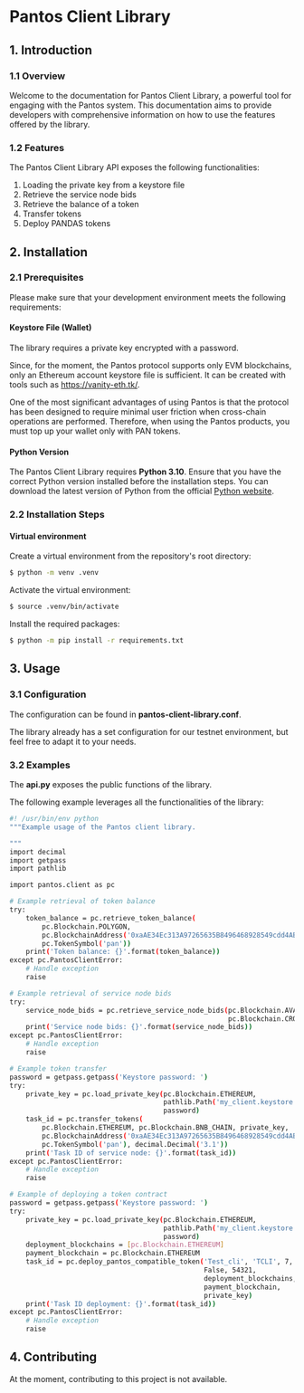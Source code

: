 # Pantos Client Library

## 1. Introduction

### 1.1 Overview

Welcome to the documentation for Pantos Client Library, a powerful tool for engaging with the Pantos system. This documentation aims to provide developers with comprehensive information on how to use the features offered by the library.

### 1.2 Features

The Pantos Client Library API exposes the following functionalities:

1. Loading the private key from a keystore file
2. Retrieve the service node bids
3. Retrieve the balance of a token
4. Transfer tokens
5. Deploy PANDAS tokens

## 2. Installation

### 2.1  Prerequisites

Please make sure that your development environment meets the following requirements:

#### Keystore File (Wallet)

The library requires a private key encrypted with a password. 

Since, for the moment, the Pantos protocol supports only EVM blockchains, only an Ethereum account keystore file is sufficient. It can be created with tools such as https://vanity-eth.tk/.

One of the most significant advantages of using Pantos is that the protocol has been designed to require minimal user friction when cross-chain operations are performed. Therefore, when using the Pantos products, you must top up your wallet only with PAN tokens.

#### Python Version

The Pantos Client Library requires **Python 3.10**. Ensure that you have the correct Python version installed before the installation steps. You can download the latest version of Python from the official [Python website](https://www.python.org/downloads/).

### 2.2  Installation Steps

#### Virtual environment

Create a virtual environment from the repository's root directory:

```bash
$ python -m venv .venv
```

Activate the virtual environment:

```bash
$ source .venv/bin/activate
```

Install the required packages:
```bash
$ python -m pip install -r requirements.txt
```

## 3. Usage

### 3.1 Configuration

The configuration can be found in **pantos-client-library.conf**.

The library already has a set configuration for our testnet environment, but feel free to adapt it to your needs.

### 3.2 Examples

The **api.py** exposes the public functions of the library.

The following example leverages all the functionalities of the library:

```bash
#! /usr/bin/env python
"""Example usage of the Pantos client library.

"""
import decimal
import getpass
import pathlib

import pantos.client as pc

# Example retrieval of token balance
try:
    token_balance = pc.retrieve_token_balance(
        pc.Blockchain.POLYGON,
        pc.BlockchainAddress('0xaAE34Ec313A97265635B8496468928549cdd4AB7'),
        pc.TokenSymbol('pan'))
    print('Token balance: {}'.format(token_balance))
except pc.PantosClientError:
    # Handle exception
    raise

# Example retrieval of service node bids
try:
    service_node_bids = pc.retrieve_service_node_bids(pc.Blockchain.AVALANCHE,
                                                      pc.Blockchain.CRONOS)
    print('Service node bids: {}'.format(service_node_bids))
except pc.PantosClientError:
    # Handle exception
    raise

# Example token transfer
password = getpass.getpass('Keystore password: ')
try:
    private_key = pc.load_private_key(pc.Blockchain.ETHEREUM,
                                      pathlib.Path('my_client.keystore'),
                                      password)
    task_id = pc.transfer_tokens(
        pc.Blockchain.ETHEREUM, pc.Blockchain.BNB_CHAIN, private_key,
        pc.BlockchainAddress('0xaAE34Ec313A97265635B8496468928549cdd4AB7'),
        pc.TokenSymbol('pan'), decimal.Decimal('3.1'))
    print('Task ID of service node: {}'.format(task_id))
except pc.PantosClientError:
    # Handle exception
    raise

# Example of deploying a token contract
password = getpass.getpass('Keystore password: ')
try:
    private_key = pc.load_private_key(pc.Blockchain.ETHEREUM,
                                      pathlib.Path('my_client.keystore'),
                                      password)
    deployment_blockchains = [pc.Blockchain.ETHEREUM]
    payment_blockchain = pc.Blockchain.ETHEREUM
    task_id = pc.deploy_pantos_compatible_token('Test_cli', 'TCLI', 7, True,
                                                False, 54321,
                                                deployment_blockchains,
                                                payment_blockchain,
                                                private_key)
    print('Task ID deployment: {}'.format(task_id))
except pc.PantosClientError:
    # Handle exception
    raise
```

## 4. Contributing

At the moment, contributing to this project is not available. 
